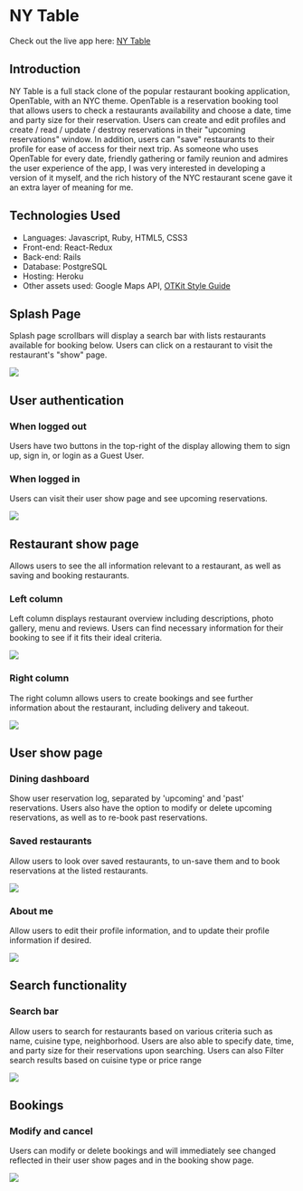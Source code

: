 # NY Table

Check out the live app here: [NY Table](https://nytable.herokuapp.com/#/)

## Introduction
NY Table is a full stack clone of the popular restaurant booking application, OpenTable, with an NYC theme. OpenTable is a reservation booking tool that allows users to check a restaurants availability and choose a date, time and party size for their reservation. Users can create and edit profiles and create / read / update / destroy reservations in their "upcoming reservations" window. In addition, users can "save" restaurants to their profile for ease of access for their next trip. As someone who uses OpenTable for every date, friendly gathering or family reunion and admires the user experience of the app, I was very interested in developing a version of it myself, and the rich history of the NYC restaurant scene gave it an extra layer of meaning for me.

## Technologies Used
- Languages: Javascript, Ruby, HTML5, CSS3
- Front-end: React-Redux
- Back-end: Rails
- Database: PostgreSQL
- Hosting: Heroku
- Other assets used: Google Maps API, [OTKit Style Guide](https://opentable.github.io/design-tokens/)


## Splash Page
Splash page scrollbars will display a search bar with lists restaurants available for booking below. Users can click on a restaurant to visit the restaurant's "show" page.

![](https://github.com/wcorona269/NY-Table/blob/main/app/assets/images/gifs/splash.gif)


## User authentication
### When logged out
Users have two buttons in the top-right of the display allowing them to sign up, sign in, or login as a Guest User.
### When logged in
Users can visit their user show page and see upcoming reservations.

![](https://github.com/wcorona269/NY-Table/blob/main/app/assets/images/gifs/auth.gif)


## Restaurant show page
Allows users to see the all information relevant to a restaurant, as well as saving and booking restaurants.
### Left column
Left column displays restaurant overview including descriptions, photo gallery, menu and reviews. Users can find necessary information for their booking to see if it fits their ideal criteria.

![](https://github.com/wcorona269/NY-Table/blob/main/app/assets/images/gifs/left_col.gif)
### Right column
The right column allows users to create bookings and see further information about the restaurant, including delivery and takeout.

![](https://github.com/wcorona269/NY-Table/blob/main/app/assets/images/gifs/right_col.gif)


## User show page
### Dining dashboard
Show user reservation log, separated by 'upcoming' and 'past' reservations. Users also have the option to modify or delete upcoming reservations, as well as to re-book past reservations.
### Saved restaurants
Allow users to look over saved restaurants, to un-save them and to book reservations at the listed restaurants.

![](https://github.com/wcorona269/NY-Table/blob/main/app/assets/images/gifs/user_show.gif)


### About me
Allow users to edit their profile information, and to update their profile information if desired.

![](https://github.com/wcorona269/NY-Table/blob/main/app/assets/images/gifs/password.gif)


## Search functionality
### Search bar
Allow users to search for restaurants based on various criteria such as name, cuisine type, neighborhood. Users are also able to specify date, time, and party size for their reservations upon searching. Users can also Filter search results based on cuisine type or price range

![](https://github.com/wcorona269/NY-Table/blob/main/app/assets/images/gifs/search.gif)


## Bookings
### Modify and cancel
Users can modify or delete bookings and will immediately see changed reflected in their user show pages and in the booking show page.

![](https://github.com/wcorona269/NY-Table/blob/main/app/assets/images/gifs/booking.gif)
